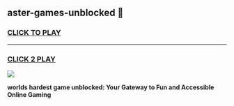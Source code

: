 
## aster-games-unblocked 👋
<h3>
<a href="https://premium.freeplayer.one?title=aster-games-unblocked&ref=14F">CLICK TO PLAY</a></h3>
<hr>

<h3>
<a href="https://premium.freeplayer.one?title=aster-games-unblocked&ref=14F">CLICK 2 PLAY</a>
  
</h3>

<a href="https://premium.freeplayer.one?title=aster-games-unblocked&ref=12F/"><img src="https://clearcache.store/games.png"></a>


**worlds hardest game unblocked: Your Gateway to Fun and Accessible Online Gaming**
